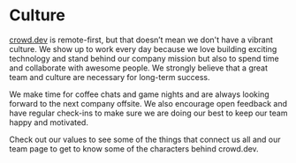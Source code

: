 # Culture

[crowd.dev](http://crowd.dev) is remote-first, but that doesn’t mean we don't have a vibrant culture. We show up to work every day because we love building exciting technology and stand behind our company mission but also to spend time and collaborate with awesome people. We strongly believe that a great team and culture are necessary for long-term success.&#x20;

We make time for coffee chats and game nights and are always looking forward to the next company offsite. We also encourage open feedback and have regular check-ins to make sure we are doing our best to keep our team happy and motivated.&#x20;

Check out our values to see some of the things that connect us all and our team page to get to know some of the characters behind crowd.dev.&#x20;



